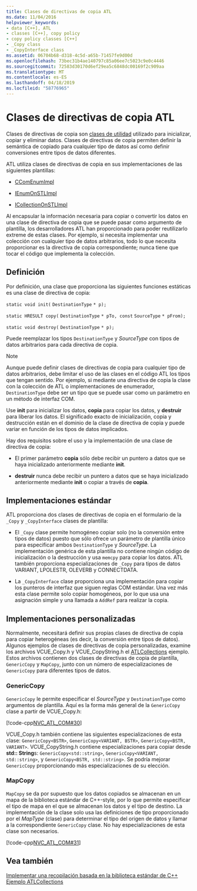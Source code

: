 ```yaml
---
title: Clases de directivas de copia ATL
ms.date: 11/04/2016
helpviewer_keywords:
- data [C++], ATL
- classes [C++], copy policy
- copy policy classes [C++]
- _Copy class
- _CopyInterface class
ms.assetid: 06704b68-d318-4c5d-a65b-71457fe9d00d
ms.openlocfilehash: 73bec31b4ae140797c85a06ee7c5023c9e0c4446
ms.sourcegitcommit: 72583d30170d6ef29ea5c6848dc00169f2c909aa
ms.translationtype: MT
ms.contentlocale: es-ES
ms.lasthandoff: 04/18/2019
ms.locfileid: "58776965"
---
```

# <a name="atl-copy-policy-classes"></a>Clases de directivas de copia ATL

Clases de directivas de copia son [clases de utilidad](../atl/utility-classes.md) utilizado para inicializar, copiar y eliminar datos. Clases de directivas de copia permiten definir la semántica de copiado para cualquier tipo de datos así como definir conversiones entre tipos de datos diferentes.

ATL utiliza clases de directivas de copia en sus implementaciones de las siguientes plantillas:

- [CComEnumImpl](../atl/reference/ccomenumimpl-class.md)

- [IEnumOnSTLImpl](../atl/reference/ienumonstlimpl-class.md)

- [ICollectionOnSTLImpl](../atl/reference/icollectiononstlimpl-class.md)

Al encapsular la información necesaria para copiar o convertir los datos en una clase de directiva de copia que se puede pasar como argumento de plantilla, los desarrolladores ATL han proporcionado para poder reutilizarlo extreme de estas clases. Por ejemplo, si necesita implementar una colección con cualquier tipo de datos arbitrarios, todo lo que necesita proporcionar es la directiva de copia correspondiente; nunca tiene que tocar el código que implementa la colección.

## <a name="definition"></a>Definición

Por definición, una clase que proporciona las siguientes funciones estáticas es una clase de directiva de copia:

`static void init(` `DestinationType` `* p);`

`static HRESULT copy(` `DestinationType` `* pTo, const`  `SourceType` `* pFrom);`

`static void destroy(` `DestinationType` `* p);`

Puede reemplazar los tipos `DestinationType` y *SourceType* con tipos de datos arbitrarios para cada directiva de copia.

> [!NOTE]
>  Aunque puede definir clases de directivas de copia para cualquier tipo de datos arbitrarios, debe limitar el uso de las clases en el código ATL los tipos que tengan sentido. Por ejemplo, si mediante una directiva de copia la clase con la colección de ATL o implementaciones de enumerador, `DestinationType` debe ser un tipo que se puede usar como un parámetro en un método de interfaz COM.

Use **init** para inicializar los datos, **copia** para copiar los datos, y **destruir** para liberar los datos. El significado exacto de inicialización, copia y destrucción están en el dominio de la clase de directiva de copia y puede variar en función de los tipos de datos implicados.

Hay dos requisitos sobre el uso y la implementación de una clase de directiva de copia:

- El primer parámetro **copia** sólo debe recibir un puntero a datos que se haya inicializado anteriormente mediante **init**.

- **destruir** nunca debe recibir un puntero a datos que se haya inicializado anteriormente mediante **init** o copiar a través de **copia**.

## <a name="standard-implementations"></a>Implementaciones estándar

ATL proporciona dos clases de directivas de copia en el formulario de la `_Copy` y `_CopyInterface` clases de plantilla:

- El `_Copy` clase permite homogéneo copiar solo (no la conversión entre tipos de datos) puesto que sólo ofrece un parámetro de plantilla único para especificar ambos `DestinationType` y *SourceType*. La implementación genérica de esta plantilla no contiene ningún código de inicialización o la destrucción y usa `memcpy` para copiar los datos. ATL también proporciona especializaciones de `_Copy` para tipos de datos VARIANT, LPOLESTR, OLEVERB y CONNECTDATA.

- La `_CopyInterface` clase proporciona una implementación para copiar los punteros de interfaz que siguen reglas COM estándar. Una vez más esta clase permite solo copiar homogéneos, por lo que usa una asignación simple y una llamada a `AddRef` para realizar la copia.

## <a name="custom-implementations"></a>Implementaciones personalizadas

Normalmente, necesitará definir sus propias clases de directiva de copia para copiar heterogéneas (es decir, la conversión entre tipos de datos). Algunos ejemplos de clases de directivas de copia personalizadas, examine los archivos VCUE_Copy.h y VCUE_CopyString.h el [ATLCollections](../overview/visual-cpp-samples.md) ejemplo. Estos archivos contienen dos clases de directivas de copia de plantilla, `GenericCopy` y `MapCopy`, junto con un número de especializaciones de `GenericCopy` para diferentes tipos de datos.

### <a name="genericcopy"></a>GenericCopy

`GenericCopy` le permite especificar el *SourceType* y `DestinationType` como argumentos de plantilla. Aquí es la forma más general de la `GenericCopy` clase a partir de VCUE_Copy.h:

[!code-cpp[NVC_ATL_COM#30](../atl/codesnippet/cpp/atl-copy-policy-classes_1.h)]

VCUE_Copy.h también contiene las siguientes especializaciones de esta clase: `GenericCopy<BSTR>`, `GenericCopy<VARIANT, BSTR>`, `GenericCopy<BSTR, VARIANT>`. VCUE_CopyString.h contiene especializaciones para copiar desde **std:: String**s: `GenericCopy<std::string>`, `GenericCopy<VARIANT, std::string>`, y `GenericCopy<BSTR, std::string>`. Se podría mejorar `GenericCopy` proporcionando más especializaciones de su elección.

### <a name="mapcopy"></a>MapCopy

`MapCopy` se da por supuesto que los datos copiados se almacenan en un mapa de la biblioteca estándar de C++-style, por lo que permite especificar el tipo de mapa en el que se almacenan los datos y el tipo de destino. La implementación de la clase solo usa las definiciones de tipo proporcionado por el *MapType* (clase) para determinar el tipo del origen de datos y llamar a la correspondiente `GenericCopy` clase. No hay especializaciones de esta clase son necesarios.

[!code-cpp[NVC_ATL_COM#31](../atl/codesnippet/cpp/atl-copy-policy-classes_2.h)]

## <a name="see-also"></a>Vea también

[Implementar una recopilación basada en la biblioteca estándar de C++](../atl/implementing-an-stl-based-collection.md)<br/>
[Ejemplo ATLCollections](../overview/visual-cpp-samples.md)

